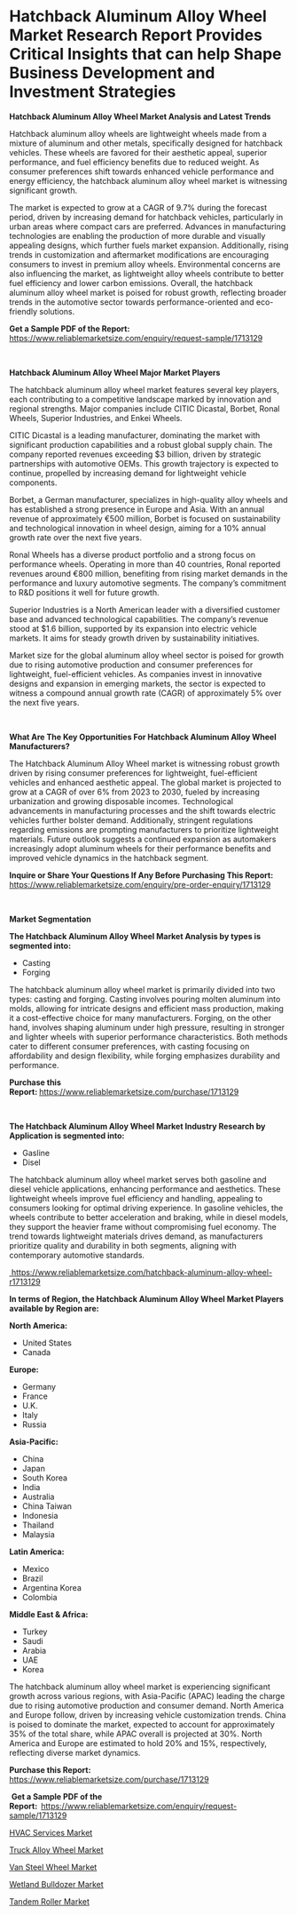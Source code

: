 <p><h1>Hatchback Aluminum Alloy Wheel Market Research Report Provides Critical Insights that can help Shape Business Development and Investment Strategies</h1></p><p><strong>Hatchback Aluminum Alloy Wheel Market Analysis and Latest Trends</strong></p>
<p><p>Hatchback aluminum alloy wheels are lightweight wheels made from a mixture of aluminum and other metals, specifically designed for hatchback vehicles. These wheels are favored for their aesthetic appeal, superior performance, and fuel efficiency benefits due to reduced weight. As consumer preferences shift towards enhanced vehicle performance and energy efficiency, the hatchback aluminum alloy wheel market is witnessing significant growth.</p><p>The market is expected to grow at a CAGR of 9.7% during the forecast period, driven by increasing demand for hatchback vehicles, particularly in urban areas where compact cars are preferred. Advances in manufacturing technologies are enabling the production of more durable and visually appealing designs, which further fuels market expansion. Additionally, rising trends in customization and aftermarket modifications are encouraging consumers to invest in premium alloy wheels. Environmental concerns are also influencing the market, as lightweight alloy wheels contribute to better fuel efficiency and lower carbon emissions. Overall, the hatchback aluminum alloy wheel market is poised for robust growth, reflecting broader trends in the automotive sector towards performance-oriented and eco-friendly solutions.</p></p>
<p><strong>Get a Sample PDF of the Report:&nbsp;</strong> <a href="https://www.reliablemarketsize.com/enquiry/request-sample/1713129?utm_campaign=1553&utm_medium=2&utm_source=Github&utm_content=ia&utm_term=22102024&utm_id=hatchback-aluminum-alloy-wheel">https://www.reliablemarketsize.com/enquiry/request-sample/1713129</a></p>
<p>&nbsp;</p>
<p><strong>Hatchback Aluminum Alloy Wheel Major Market Players</strong></p>
<p><p>The hatchback aluminum alloy wheel market features several key players, each contributing to a competitive landscape marked by innovation and regional strengths. Major companies include CITIC Dicastal, Borbet, Ronal Wheels, Superior Industries, and Enkei Wheels.</p><p>CITIC Dicastal is a leading manufacturer, dominating the market with significant production capabilities and a robust global supply chain. The company reported revenues exceeding $3 billion, driven by strategic partnerships with automotive OEMs. This growth trajectory is expected to continue, propelled by increasing demand for lightweight vehicle components.</p><p>Borbet, a German manufacturer, specializes in high-quality alloy wheels and has established a strong presence in Europe and Asia. With an annual revenue of approximately €500 million, Borbet is focused on sustainability and technological innovation in wheel design, aiming for a 10% annual growth rate over the next five years.</p><p>Ronal Wheels has a diverse product portfolio and a strong focus on performance wheels. Operating in more than 40 countries, Ronal reported revenues around €800 million, benefiting from rising market demands in the performance and luxury automotive segments. The company’s commitment to R&D positions it well for future growth.</p><p>Superior Industries is a North American leader with a diversified customer base and advanced technological capabilities. The company’s revenue stood at $1.6 billion, supported by its expansion into electric vehicle markets. It aims for steady growth driven by sustainability initiatives.</p><p>Market size for the global aluminum alloy wheel sector is poised for growth due to rising automotive production and consumer preferences for lightweight, fuel-efficient vehicles. As companies invest in innovative designs and expansion in emerging markets, the sector is expected to witness a compound annual growth rate (CAGR) of approximately 5% over the next five years.</p></p>
<p>&nbsp;</p>
<p><strong>What Are The Key Opportunities For Hatchback Aluminum Alloy Wheel Manufacturers?</strong></p>
<p><p>The Hatchback Aluminum Alloy Wheel market is witnessing robust growth driven by rising consumer preferences for lightweight, fuel-efficient vehicles and enhanced aesthetic appeal. The global market is projected to grow at a CAGR of over 6% from 2023 to 2030, fueled by increasing urbanization and growing disposable incomes. Technological advancements in manufacturing processes and the shift towards electric vehicles further bolster demand. Additionally, stringent regulations regarding emissions are prompting manufacturers to prioritize lightweight materials. Future outlook suggests a continued expansion as automakers increasingly adopt aluminum wheels for their performance benefits and improved vehicle dynamics in the hatchback segment.</p></p>
<p><strong>Inquire or Share Your Questions If Any Before Purchasing This Report:</strong> <a href="https://www.reliablemarketsize.com/enquiry/pre-order-enquiry/1713129?utm_campaign=1553&utm_medium=2&utm_source=Github&utm_content=ia&utm_term=22102024&utm_id=hatchback-aluminum-alloy-wheel">https://www.reliablemarketsize.com/enquiry/pre-order-enquiry/1713129</a></p>
<p>&nbsp;</p>
<p><strong>Market Segmentation</strong></p>
<p><strong>The Hatchback Aluminum Alloy Wheel Market Analysis by types is segmented into:</strong></p>
<p><ul><li>Casting</li><li>Forging</li></ul></p>
<p><p>The hatchback aluminum alloy wheel market is primarily divided into two types: casting and forging. Casting involves pouring molten aluminum into molds, allowing for intricate designs and efficient mass production, making it a cost-effective choice for many manufacturers. Forging, on the other hand, involves shaping aluminum under high pressure, resulting in stronger and lighter wheels with superior performance characteristics. Both methods cater to different consumer preferences, with casting focusing on affordability and design flexibility, while forging emphasizes durability and performance.</p></p>
<p><strong>Purchase this Report:&nbsp;</strong><a href="https://www.reliablemarketsize.com/purchase/1713129?utm_campaign=1553&utm_medium=2&utm_source=Github&utm_content=ia&utm_term=22102024&utm_id=hatchback-aluminum-alloy-wheel">https://www.reliablemarketsize.com/purchase/1713129</a></p>
<p>&nbsp;</p>
<p><strong>The Hatchback Aluminum Alloy Wheel Market Industry Research by Application is segmented into:</strong></p>
<p><ul><li>Gasline</li><li>Disel</li></ul></p>
<p><p>The hatchback aluminum alloy wheel market serves both gasoline and diesel vehicle applications, enhancing performance and aesthetics. These lightweight wheels improve fuel efficiency and handling, appealing to consumers looking for optimal driving experience. In gasoline vehicles, the wheels contribute to better acceleration and braking, while in diesel models, they support the heavier frame without compromising fuel economy. The trend towards lightweight materials drives demand, as manufacturers prioritize quality and durability in both segments, aligning with contemporary automotive standards.</p></p>
<p><a href="https://www.reliablemarketsize.com/hatchback-aluminum-alloy-wheel-r1713129?utm_campaign=1553&utm_medium=2&utm_source=Github&utm_content=ia&utm_term=22102024&utm_id=hatchback-aluminum-alloy-wheel">&nbsp;https://www.reliablemarketsize.com/hatchback-aluminum-alloy-wheel-r1713129</a></p>
<p><strong>In terms of Region, the Hatchback Aluminum Alloy Wheel Market Players available by Region are:</strong></p>
<p>
    <p> <strong> North America: </strong>
        <ul>
            <li>United States</li>
            <li>Canada</li>
        </ul>
        </p> 
    <p> <strong> Europe: </strong>
        <ul>
            <li>Germany</li>
            <li>France</li>
            <li>U.K.</li>
            <li>Italy</li>
            <li>Russia</li>
        </ul>
        </p> 
    <p> <strong> Asia-Pacific: </strong>
        <ul>
            <li>China</li>
            <li>Japan</li>
            <li>South Korea</li>
            <li>India</li>
            <li>Australia</li>
            <li>China Taiwan</li>
            <li>Indonesia</li>
            <li>Thailand</li>
            <li>Malaysia</li>
        </ul>
        </p> 
    <p> <strong> Latin America: </strong>
        <ul>
            <li>Mexico</li>
            <li>Brazil</li>
            <li>Argentina Korea</li>
            <li>Colombia</li>
        </ul>
        </p> 
    <p> <strong> Middle East & Africa: </strong>
        <ul>
            <li>Turkey</li>
            <li>Saudi</li>
            <li>Arabia</li>
            <li>UAE</li>
            <li>Korea</li>
        </ul>
    </p>
    </p>
<p><p>The hatchback aluminum alloy wheel market is experiencing significant growth across various regions, with Asia-Pacific (APAC) leading the charge due to rising automotive production and consumer demand. North America and Europe follow, driven by increasing vehicle customization trends. China is poised to dominate the market, expected to account for approximately 35% of the total share, while APAC overall is projected at 30%. North America and Europe are estimated to hold 20% and 15%, respectively, reflecting diverse market dynamics.</p></p>
<p><strong>Purchase this Report: </strong><a href="https://www.reliablemarketsize.com/purchase/1713129?utm_campaign=1553&utm_medium=2&utm_source=Github&utm_content=ia&utm_term=22102024&utm_id=hatchback-aluminum-alloy-wheel">https://www.reliablemarketsize.com/purchase/1713129</a></p>
<p>&nbsp;<strong>Get a Sample PDF of the Report:&nbsp;&nbsp;</strong><a href="https://www.reliablemarketsize.com/enquiry/request-sample/1713129?utm_campaign=1553&utm_medium=2&utm_source=Github&utm_content=ia&utm_term=22102024&utm_id=hatchback-aluminum-alloy-wheel">https://www.reliablemarketsize.com/enquiry/request-sample/1713129</a></p>
<p><strong></strong></p>
<p><p><a href="https://www.linkedin.com/pulse/key-drivers-hvac-services-market-trends-future-outlook-2024-2031-u8toc?utm_campaign=1553&utm_medium=2&utm_source=Github&utm_content=ia&utm_term=22102024&utm_id=hatchback-aluminum-alloy-wheel">HVAC Services Market</a></p><p><a href="https://github.com/haileebaz8dp/Market-Research-Report-List-1/blob/main/truck-alloy-wheel-market.md?utm_campaign=1553&utm_medium=2&utm_source=Github&utm_content=ia&utm_term=22102024&utm_id=hatchback-aluminum-alloy-wheel">Truck Alloy Wheel Market</a></p><p><a href="https://github.com/YashRP12/Market-Research-Report-List-6/blob/main/van-steel-wheel-market.md?utm_campaign=1553&utm_medium=2&utm_source=Github&utm_content=ia&utm_term=22102024&utm_id=hatchback-aluminum-alloy-wheel">Van Steel Wheel Market</a></p><p><a href="https://issuu.com/reportprime-2/docs/wetland-bulldozer-market-size-2030._20d90f0c236c8a?utm_campaign=1553&utm_medium=2&utm_source=Github&utm_content=ia&utm_term=22102024&utm_id=hatchback-aluminum-alloy-wheel">Wetland Bulldozer Market</a></p><p><a href="https://issuu.com/reportprime-2/docs/tandem-roller-market-size-2030.pptx_0747317e8b74e6?utm_campaign=1553&utm_medium=2&utm_source=Github&utm_content=ia&utm_term=22102024&utm_id=hatchback-aluminum-alloy-wheel">Tandem Roller Market</a></p></p>